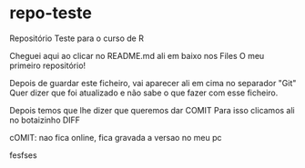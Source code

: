 # repo-teste
Repositório Teste para o curso de R

Cheguei aqui ao clicar no README.md ali em baixo nos Files
O meu primeiro repositório!

Depois de guardar este ficheiro, vai aparecer ali em cima no separador "Git"
Quer dizer que foi atualizado e não sabe o que fazer com esse ficheiro.

Depois temos que lhe dizer que queremos dar COMIT 
Para isso clicamos ali no botaizinho DIFF

cOMIT: nao fica online, fica gravada a versao no meu pc

fesfses


